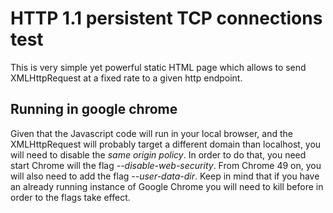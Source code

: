 # HTTP 1.1 persistent TCP connections test

This is very simple yet powerful static HTML page which allows to send XMLHttpRequest at a fixed rate to a given http endpoint.

## Running in google chrome

Given that the Javascript code will run in your local browser, and the XMLHttpRequest will probably target a different domain than
localhost, you will need to disable the *same origin policy*. In order to do that, you need start Chrome will the flag *--disable-web-security*.
From Chrome 49 on, you will also need to add the flag *--user-data-dir*. Keep in mind that if you have an already running instance
of Google Chrome you will need to kill before in order to the flags take effect.
